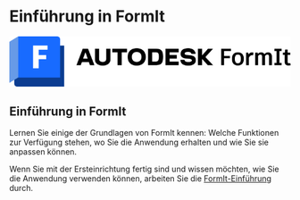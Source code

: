 # Einführung in FormIt

![](<../.gitbook/assets/formit intro hero image.png>)

## Einführung in FormIt

Lernen Sie einige der Grundlagen von FormIt kennen: Welche Funktionen zur Verfügung stehen, wo Sie die Anwendung erhalten und wie Sie sie anpassen können.

Wenn Sie mit der Ersteinrichtung fertig sind und wissen möchten, wie Sie die Anwendung verwenden können, arbeiten Sie die [FormIt-Einführung](../formit-primer/) durch.
